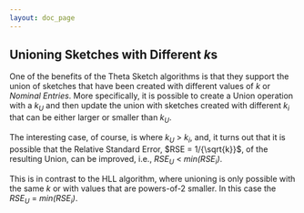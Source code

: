 ```yaml
---
layout: doc_page
---
```


## Unioning Sketches with Different <i>k</i>s

One of the benefits of the Theta Sketch algorithms is that they support the union of sketches that have been created with different values of <i>k</i> or <i>Nominal Entries</i>. More specifically, it is possible to create a Union operation with a <i>k<sub>U</sub></i> and then update the union with sketches created with different <i>k<sub>i</sub></i> that can be either larger or smaller than <i>k<sub>U</sub></i>. 

The interesting case, of course, is where <i>k<sub>U</sub></i> &gt; <i>k<sub>i</sub></i>, and, it turns out that it is possible that the Relative Standard Error, $RSE = 1/{\sqrt{k}}$, of the resulting Union, can be improved, i.e., <i>RSE<sub>U</sub></i> &lt; <i>min(RSE<sub>i</sub>)</i>.

This is in contrast to the HLL algorithm, where unioning is only possible with the same <i>k</i> or with values that are powers-of-2 smaller. 
In this case the <i>RSE<sub>U</sub></i> = <i>min(RSE<sub>i</sub>)</i>.



